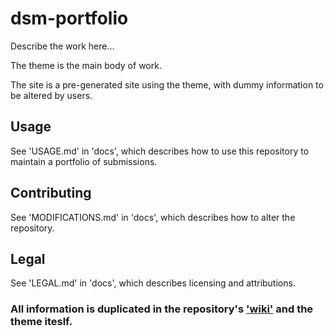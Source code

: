 # dsm-portfolio

Describe the work here...

The theme is the main body of work.

The site is a pre-generated site using the theme, with dummy information to be altered by users.

## Usage

See 'USAGE.md' in 'docs', which describes how to use this repository to maintain a portfolio of submissions.

## Contributing

See 'MODIFICATIONS.md' in 'docs', which describes how to alter the repository.

## Legal

See 'LEGAL.md' in 'docs', which describes licensing and attributions.

### All information is duplicated in the repository's ['wiki'](#) and the theme iteslf.